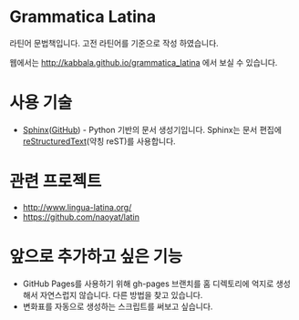 Grammatica Latina
=================
라틴어 문법책입니다. 고전 라틴어를 기준으로 작성 하였습니다.

웹에서는 http://kabbala.github.io/grammatica_latina 에서 보실 수 있습니다.

사용 기술
=========
* [Sphinx](http://www.sphinx-doc.org/)([GitHub](https://github.com/sphinx-doc/sphinx)) - Python 기반의 문서 생성기입니다. Sphinx는 문서 편집에 [reStructuredText](http://docutils.sourceforge.net/rst.html)(약칭 reST)를 사용합니다.

관련 프로젝트
=============
* http://www.lingua-latina.org/
* https://github.com/naoyat/latin

앞으로 추가하고 싶은 기능
===========================
* GitHub Pages를 사용하기 위해 gh-pages 브랜치를 홈 디렉토리에 억지로 생성해서 자연스럽지 않습니다. 다른 방법을 찾고 있습니다.
* 변화표를 자동으로 생성하는 스크립트를 써보고 싶습니다.